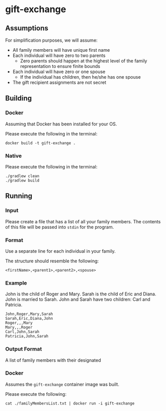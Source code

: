 # gift-exchange

## Assumptions

For simplification purposes, we will assume:
* All family members will have unique first name
* Each individual will have zero to two parents
  * Zero parents should happen at the highest level of the family representation to ensure finite bounds
* Each individual will have zero or one spouse
  * If the individual has children, then he/she has one spouse
* The gift recipient assignments are not secret

## Building

### Docker

Assuming that Docker has been installed for your OS.

Please execute the following in the terminal:

```
docker build -t gift-exchange .
```

### Native

Please execute the following in the terminal:

```
./gradlew clean
./gradlew build
```

## Running

### Input

Please create a file that has a list of all your family members.
The contents of this file will be passed into `stdin` for the program.

### Format

Use a separate line for each individual in your family.

The structure should resemble the following:
```
<firstName>,<parent1>,<parent2>,<spouse>
```

### Example

John is the child of Roger and Mary.
Sarah is the child of Eric and Diana.
John is married to Sarah.
John and Sarah have two children: Carl and Patricia.

```
John,Roger,Mary,Sarah
Sarah,Eric,Diana,John
Roger,,,Mary
Mary,,,Roger
Carl,John,Sarah
Patricia,John,Sarah
```

### Output Format

A list of family members with their designated

### Docker

Assumes the `gift-exchange` container image was built.

Please execute the following:

```
cat ./familyMembersList.txt | docker run -i gift-exchange
```